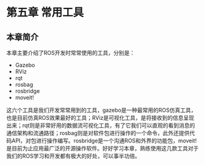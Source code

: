 # 第五章 常用工具
## 本章简介
本章主要介绍了ROS开发时常常使用的工具，分别是：

* Gazebo
* RViz
* rqt
* rosbag
* rosbridge
* moveit!

这六个工具是我们开发常常用到的工具，gazebo是一种最常用的ROS仿真工具，也是目前仿真ROS效果最好的工具；RViz是可视化工具，是将接收到的信息呈现出来；rqt则是非常好用的数据流可视化工具，有了它我们可以直观的看到消息的通信架构和流通路径；rosbag则是对软件包进行操作的一个命令，此外还提供代码API，对包进行操作编写。rosbridge是一个沟通ROS和外界的功能包，moveit!是目前为止应用最广泛的开源操作软件。好好学习本章，熟练使用这几款工具对于我们的ROS学习和开发都有极大的好处，可以事半功倍。